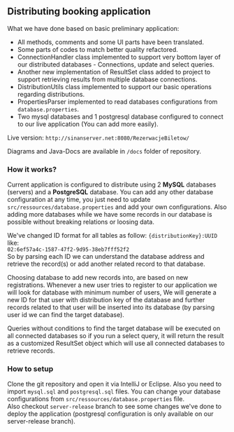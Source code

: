 ## Distributing booking application
What we have done based on basic preliminary application:

- All methods, comments and some UI parts have been translated.
- Some parts of codes to match better quality refactored.
- ConnectionHandler class implemented to support very bottom layer of our distributed databases - Connections, update and select queries.
- Another new implementation of ResultSet class added to project to support retrieving results from multiple database connections.
- DistributionUtils class implemented to support our basic operations regarding distributions.
- PropertiesParser implemented to read databases configurations from `database.properties`.
- Two mysql databases and 1 postgresql database configured to connect to our live application (You can add more easily).

Live version:
`http://sinanserver.net:8080/RezerwacjeBiletow/`

Diagrams and Java-Docs are available in `/docs` folder of repository.


### How it works?
Current application is configured to distribute using 2 **MySQL** databases (servers) and a **PostgreSQL** database. You can add any other database configuration at any time, you just need to update `src/ressources/database.properties` and add your own configurations. Also adding more databases while we have some records in our database is possible without breaking relations or loosing data.

We've changed ID format for all tables as follow: `{distributionKey}:UUID` like:
<br />
`02:6ef57a4c-1587-47f2-9d95-38eb7fff52f2`
<br />
So by parsing each ID we can understand the database address and retrieve the record(s) or add another related record to that database.

Choosing database to add new records into, are based on new registrations. Whenever a new user tries to register to our application we will look for database with minimum number of users, We will generate a new ID for that user with distribution key of the database and further records related to that user will be inserted into its database (by parsing user id we can find the target database).

Queries without conditions to find the target database will be executed on all connected databases so if you run a select query, it will return the result as a customized ResultSet object which will use all connected databases to retrieve records.

### How to setup
Clone the git repository and open it via IntelliJ or Eclipse. Also you need to import `mysql.sql` and `postgresql.sql` files. You can change your database configurations from `src/ressources/database.properties` file.
<br />
Also checkout `server-release` branch to see some changes we've done to deploy the application (postgresql configuration is only available on our server-release branch).